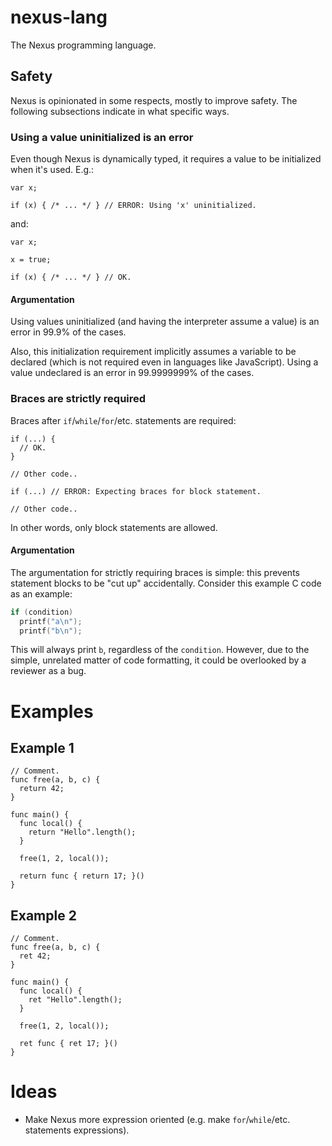 # nexus-lang

The Nexus programming language.

## Safety

Nexus is opinionated in some respects, mostly to improve safety.
The following subsections indicate in what specific ways.

### Using a value uninitialized is an error

Even though Nexus is dynamically typed, it requires a value to be initialized when it's used.
E.g.:

```
var x;

if (x) { /* ... */ } // ERROR: Using 'x' uninitialized.
```

and:

```
var x;

x = true;

if (x) { /* ... */ } // OK.
```

#### Argumentation

Using values uninitialized (and having the interpreter assume a value) is an error in 99.9% of the cases.

Also, this initialization requirement implicitly assumes a variable to be declared (which is not required even in languages like JavaScript).
Using a value undeclared is an error in 99.9999999% of the cases.

### Braces are strictly required

Braces after `if`/`while`/`for`/etc. statements are required:

```
if (...) {
  // OK.
}

// Other code..

if (...) // ERROR: Expecting braces for block statement.

// Other code..
```

In other words, only block statements are allowed.

#### Argumentation

The argumentation for strictly requiring braces is simple: this prevents statement blocks to be "cut up" accidentally.
Consider this example C code as an example:

```c
if (condition)
  printf("a\n");
  printf("b\n");
```

This will always print `b`, regardless of the `condition`.
However, due to the simple, unrelated matter of code formatting, it could be overlooked by a reviewer as a bug.


# Examples

## Example 1

```
// Comment.
func free(a, b, c) {
  return 42;
}

func main() {
  func local() {
    return "Hello".length();
  }

  free(1, 2, local());

  return func { return 17; }()
}
```

## Example 2

```
// Comment.
func free(a, b, c) {
  ret 42;
}

func main() {
  func local() {
    ret "Hello".length();
  }

  free(1, 2, local());

  ret func { ret 17; }()
}
```


# Ideas

* Make Nexus more expression oriented (e.g. make `for`/`while`/etc. statements expressions).
